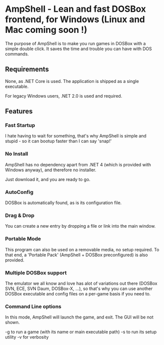 # AmpShell - Lean and fast DOSBox frontend, for Windows (Linux and Mac coming soon !)

The purpose of AmpShell is to make you run games in DOSBox with a simple double click. It saves the time and trouble you can have with DOS commands.

## Requirements

None, as .NET Core is used. The application is shipped as a single executable.

For legacy Windows users, .NET 2.0 is used and required.

## Features

### Fast Startup

I hate having to wait for something, that's why AmpShell is simple and stupid - so it can bootup faster than I can say 'snap!'

### No Install

AmpShell has no dependency apart from .NET 4 (which is provided with Windows anyway), and therefore no installer.

Just download it, and you are ready to go.

### AutoConfig

DOSBox is automatically found, as is its configuration file.

### Drag & Drop

You can create a new entry by dropping a file or link into the main window.

### Portable Mode

This program can also be used on a removable media, no setup required. To that end, a 'Portable Pack' (AmpShell + DOSBox preconfigured) is also provided.

### Multiple DOSBox support

The emulator we all know and love has alot of variations out there (DOSBox SVN, ECE, SVN Daum, DOSBox-X, ...), so that's why you can use another DOSBox executable and config files on a per-game basis if you need to.

### Command Line options

In this mode, AmpShell will launch the game, and exit. The GUI will be not shown.

-g to run a game (with its name or main executable path)
-s to run its setup utility
-v for verbosity

